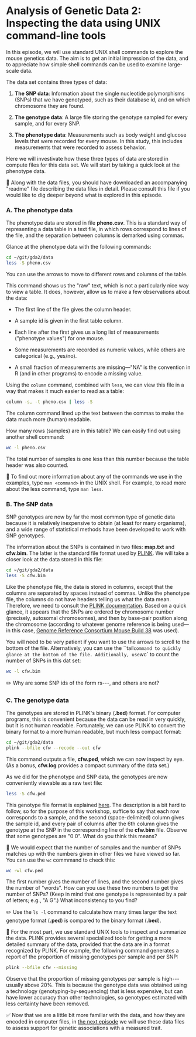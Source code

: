 # Analysis of Genetic Data 2:<br>Inspecting the data using UNIX command-line tools

In this episode, we will use standard UNIX shell commands to explore
the mouse genetics data. The aim is to get an initial impression of
the data, and to appreciate how simple shell commands can be used to
examine large-scale data.

The data set contains three types of data:

1. **The SNP data**: Information about the single nucleotide
polymorphisms (SNPs) that we have genotyped, such as their database
id, and on which chromosome they are found.

2. **The genotype data**: A large file storing the genotype sampled
for every sample, and for every SNP.

3. **The phenotype data**: Measurements such as body weight and
glucose levels that were recorded for every mouse. In this study, this
includes measurements that were recorded to assess behavior.

Here we will investivate how these three types of data are stored in
compute files for this data set. We will start by taking a quick look
at the phenotype data.

:pushpin: Along with the data files, you should have downloaded an
accompanying "readme" file describing the data files in detail. Please
consult this file if you would like to dig deeper beyond what is
explored in this episode.

### A. The phenotype data

The phenotype data are stored in file **pheno.csv**. This is a
standard way of representing a data table in a text file, in which
rows correspond to lines of the file, and the separation between
columns is demarked using commas.

Glance at the phenotype data with the following commands:

```bash
cd ~/git/gda2/data
less -S pheno.csv
```

You can use the arrows to move to different rows and columns of the
table.

This command shows us the "raw" text, which is not a particularly nice
way to view a table. It does, however, allow us to make a few
observations about the data:

+ The first line of the file gives the column header.

+ A sample id is given in the first table column.

+ Each line after the first gives us a long list of measurements
("phenotype values") for one mouse.

+ Some measurements are recorded as numeric values, while others are
categorical (e.g., yes/no).

+ A small fraction of measurements are missing—"NA" is the
convention in R (and in other programs) to encode a missing value.

Using the `column` command, combined with `less`, we can view this
file in a way that makes it much easier to read as a table:

```bash
column -s, -t pheno.csv | less -S
```

The column command lined up the text between the commas to make the
data much more (human) readable.

How many rows (samples) are in this table? We can easily find out
using another shell command:

```bash
wc -l pheno.csv
```

The total number of samples is one less than this number because the
table header was also counted.

:pushpin: To find out more information about any of the commands we
use in the examples, type `man <command>` in the UNIX shell. For
example, to read more about the less command, type `man less`.

### B. The SNP data

SNP genotypes are now by far the most common type of genetic data
because it is relatively inexpensive to obtain (at least for many
organisms), and a wide range of statistical methods have been
developed to work with SNP genotypes.

The information about the SNPs is contained in two files: **map.txt**
and **cfw.bim**. The latter is the standard file format used by
[PLINK](http://www.cog-genomics.org/plink2). We will take a closer
look at the data stored in this file:

```bash
cd ~/git/gda2/data
less -S cfw.bim
```

Like the phenotype file, the data is stored in columns, except that
the columns are separated by spaces instead of commas. Unlike the
phenotype file, the columns do not have headers telling us what the
data mean. Therefore, we need to consult the
[PLINK documentation](http://www.cog-genomics.org/plink2/formats#bim).
Based on a quick glance, it appears that the SNPs are ordered by
chromosome number (precisely, autosomal chromosomes), and then by
base-pair position along the chromosome (according to whatever genome
reference is being used—in this case,
[Genome Reference Consortium Mouse Build 38](http://www.ncbi.nlm.nih.gov/assembly/327618)
was used).

You will need to be very patient if you want to use the arrows to
scroll to the bottom of the file. Alternatively, you can use the
``tail` command to quickly glance at the bottom of the file.
Additionally, use `wc` to count the number of SNPs in this dat set:

```bash
wc -l cfw.bim
```

:pencil2: Why are some SNP ids of the form rs---, and others are not?

### C. The genotype data

The genotypes are stored in PLINK's binary (**.bed**) format. For
computer programs, this is convenient because the data can be read in
very quickly, but it is not human readable. Fortunately, we can use
PLINK to convert the binary format to a more human readable, but much
less compact format:

```bash
cd ~/git/gda2/data
plink --bfile cfw --recode --out cfw
```

This command outputs a file, **cfw.ped**, which we can now inspect by
eye. (As a bonus, **cfw.log** provides a compact summary of the data
set.)

As we did for the phenotype and SNP data, the genotypes are now
conveniently viewable as a raw text file:

```bash
less -S cfw.ped
```

This genotype file format is explained
[here](http://www.cog-genomics.org/plink2/formats#ped). The
description is a bit hard to follow, so for the purpose of this
workshop, suffice to say that each row corresponds to a sample, and
the second (space-delimited) column gives the sample id, and every
pair of columns after the 6th column gives the genotype at the SNP in
the corresponding line of the **cfw.bim** file. Observe that some
genotypes are "0 0". What do you think this means?

:ledger: We would expect that the number of samples and the number of
SNPs matches up with the numbers given in other files we have viewed
so far. You can use the `wc` commmand to check this:

```bash
wc -wl cfw.ped 
```

The first number gives the number of lines, and the second number
gives the number of "words". How can you use these two numbers to get
the number of SNPs? (Keep in mind that one genotype is represented by
a pair of letters; e.g., "A G".) What inconsistency to you find?

:pencil2: Use the `ls -l` command to calculate how many times larger
the text genotype format (**.ped**) is compared to the binary format
(**.bed**).

:orange_book: For the most part, we use standard UNIX tools to inspect
and summarize the data. PLINK provides several specialized tools for
getting a more detailed summary of the data, provided that the data
are in a format recognized by PLINK. For example, the following
command generates a report of the proportion of missing genotypes per
sample and per SNP:

```bash
plink --bfile cfw --missing
```

Observe that the proportion of missing genotypes per sample is
high---usually above 20%. This is because the genotype data was
obtained using a technology (genotyping-by-sequencing) that is less
expensive, but can have lower accuracy than other technologies, so
genotypes estimated with less certainty have been removed.

:white_check_mark: Now that we are a little bit more familiar with the
data, and how they are encoded in computer files, in
[the next episode](03-map-testis.md) we will use these data files to
assess support for genetic associations with a measured trait.
